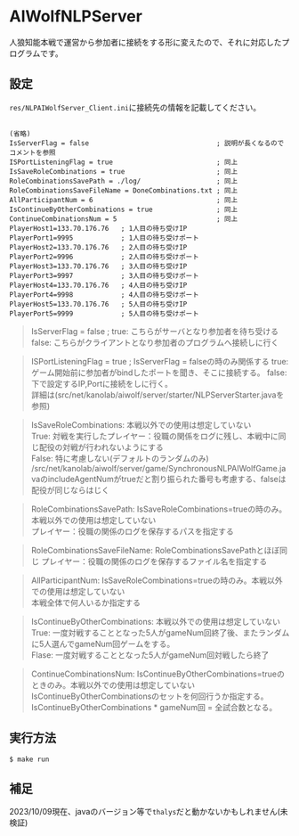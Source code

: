 # AIWolfNLPServer
人狼知能本戦で運営から参加者に接続をする形に変えたので、それに対応したプログラムです。

## 設定
`res/NLPAIWolfServer_Client.ini`に接続先の情報を記載してください。
```

(省略)
IsServerFlag = false								; 説明が長くなるのでコメントを参照
ISPortListeningFlag = true							; 同上
IsSaveRoleCombinations = true 						; 同上
RoleCombinationsSavePath = ./log/					; 同上
RoleCombinationsSaveFileName = DoneCombinations.txt	; 同上
AllParticipantNum = 6								; 同上
IsContinueByOtherCombinations = true				; 同上
ContinueCombinationsNum = 5 						; 同上
PlayerHost1=133.70.176.76	; 1人目の待ち受けIP
PlayerPort1=9995			; 1人目の待ち受けポート
PlayerHost2=133.70.176.76	; 2人目の待ち受けIP
PlayerPort2=9996			; 2人目の待ち受けポート
PlayerHost3=133.70.176.76	; 3人目の待ち受けIP
PlayerPort3=9997			; 3人目の待ち受けポート
PlayerHost4=133.70.176.76	; 4人目の待ち受けIP
PlayerPort4=9998			; 4人目の待ち受けポート
PlayerHost5=133.70.176.76	; 5人目の待ち受けIP
PlayerPort5=9999			; 5人目の待ち受けポート
```

> IsServerFlag = false		; true: こちらがサーバとなり参加者を待ち受ける	false: こちらがクライアントとなり参加者のプログラムへ接続しに行く

> ISPortListeningFlag = true	; IsServerFlag = falseの時のみ関係する  true: ゲーム開始前に参加者がbindしたポートを聞き、そこに接続する。 false: 下で設定するIP,Portに接続をしに行く。  
詳細は(src/net/kanolab/aiwolf/server/starter/NLPServerStarter.javaを参照)

> IsSaveRoleCombinations: 本戦以外での使用は想定していない\
True: 対戦を実行したプレイヤー：役職の関係をログに残し、本戦中に同じ配役の対戦が行われないようにする\
False: 特に考慮しない(デフォルトのランダムのみ)\
/src/net/kanolab/aiwolf/server/game/SynchronousNLPAIWolfGame.javaのincludeAgentNumがtrueだと割り振られた番号も考慮する、falseは配役が同じならはじく

> RoleCombinationsSavePath: IsSaveRoleCombinations=trueの時のみ。本戦以外での使用は想定していない\
プレイヤー：役職の関係のログを保存するパスを指定する

> RoleCombinationsSaveFileName: RoleCombinationsSavePathとほぼ同じ
プレイヤー：役職の関係のログを保存するファイル名を指定する

> AllParticipantNum: IsSaveRoleCombinations=trueの時のみ。本戦以外での使用は想定していない\
本戦全体で何人いるか指定する

> IsContinueByOtherCombinations: 本戦以外での使用は想定していない\
True: 一度対戦することとなった5人がgameNum回終了後、またランダムに5人選んでgameNum回ゲームをする。\
Flase: 一度対戦することとなった5人がgameNum回対戦したら終了

> ContinueCombinationsNum: IsContinueByOtherCombinations=trueのときのみ。本戦以外での使用は想定していない\
IsContinueByOtherCombinationsのセットを何回行うか指定する。
IsContinueByOtherCombinations * gameNum回 = 全試合数となる。

## 実行方法
```
$ make run
```

## 補足
2023/10/09現在、javaのバージョン等で`thalys`だと動かないかもしれません(未検証)